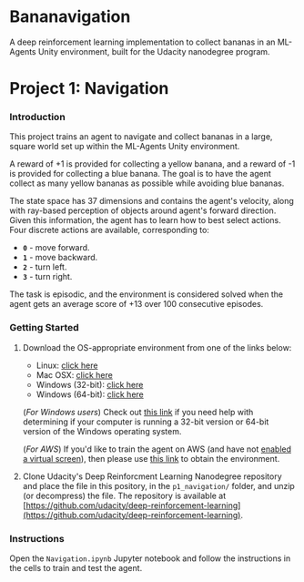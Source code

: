 # Bananavigation
A deep reinforcement learning implementation to collect bananas in an ML-Agents Unity environment, built for the Udacity nanodegree program.

# Project 1: Navigation

### Introduction

This project trains an agent to navigate and collect bananas in a large, square world set up within the ML-Agents Unity environment.

A reward of +1 is provided for collecting a yellow banana, and a reward of -1 is provided for collecting a blue banana. The goal is to have the agent collect as many yellow bananas as possible while avoiding blue bananas.

The state space has 37 dimensions and contains the agent's velocity, along with ray-based perception of objects around agent's forward direction. Given this information, the agent has to learn how to best select actions. Four discrete actions are available, corresponding to:
- **`0`** - move forward.
- **`1`** - move backward.
- **`2`** - turn left.
- **`3`** - turn right.

The task is episodic, and the environment is considered solved when the agent gets an average score of +13 over 100 consecutive episodes.

### Getting Started

1. Download the OS-appropriate environment from one of the links below:
    - Linux: [click here](https://s3-us-west-1.amazonaws.com/udacity-drlnd/P1/Banana/Banana_Linux.zip)
    - Mac OSX: [click here](https://s3-us-west-1.amazonaws.com/udacity-drlnd/P1/Banana/Banana.app.zip)
    - Windows (32-bit): [click here](https://s3-us-west-1.amazonaws.com/udacity-drlnd/P1/Banana/Banana_Windows_x86.zip)
    - Windows (64-bit): [click here](https://s3-us-west-1.amazonaws.com/udacity-drlnd/P1/Banana/Banana_Windows_x86_64.zip)

    (_For Windows users_) Check out [this link](https://support.microsoft.com/en-us/help/827218/how-to-determine-whether-a-computer-is-running-a-32-bit-version-or-64) if you need help with determining if your computer is running a 32-bit version or 64-bit version of the Windows operating system.

    (_For AWS_) If you'd like to train the agent on AWS (and have not [enabled a virtual screen](https://github.com/Unity-Technologies/ml-agents/blob/master/docs/Training-on-Amazon-Web-Service.md)), then please use [this link](https://s3-us-west-1.amazonaws.com/udacity-drlnd/P1/Banana/Banana_Linux_NoVis.zip) to obtain the environment.

2. Clone Udacity's Deep Reinforcment Learning Nanodegree repository and place the file in this pository, in the `p1_navigation/` folder, and unzip (or decompress) the file. The repository is available at [https://github.com/udacity/deep-reinforcement-learning](https://github.com/udacity/deep-reinforcement-learning).

### Instructions

Open the `Navigation.ipynb` Jupyter notebook and follow the instructions in the cells to train and test the agent.

